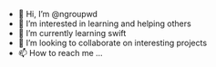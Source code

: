 - 👋 Hi, I’m @ngroupwd
- 👀 I’m interested in learning and helping others
- 🌱 I’m currently learning swift
- 💞️ I’m looking to collaborate on interesting projects
- 📫 How to reach me ...

<!---
ngroupwd/ngroupwd is a ✨ special ✨ repository because its `README.md` (this file) appears on your GitHub profile.
You can click the Preview link to take a look at your changes.
--->
